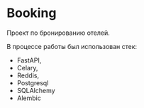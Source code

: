 # Booking

Проект по бронированию отелей. 

В процессе работы был использован стек:

- FastAPI, 
- Celary, 
- Reddis, 
- Postgresql
- SQLAlchemy
- Alembic

